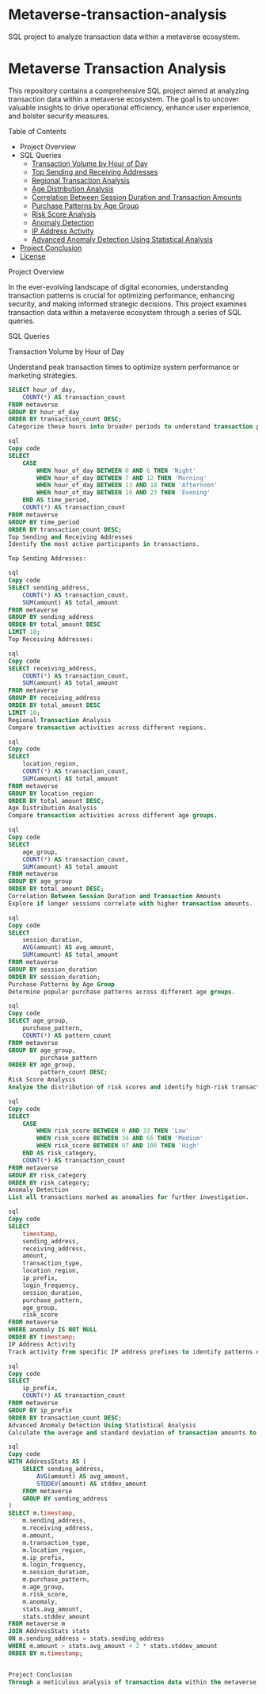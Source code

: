 # Metaverse-transaction-analysis
SQL project to analyze transaction data within a metaverse ecosystem.

# Metaverse Transaction Analysis

This repository contains a comprehensive SQL project aimed at analyzing transaction data within a metaverse ecosystem. The goal is to uncover valuable insights to drive operational efficiency, enhance user experience, and bolster security measures.

 Table of Contents

- Project Overview
- SQL Queries
  - [Transaction Volume by Hour of Day](#transaction-volume-by-hour-of-day)
  - [Top Sending and Receiving Addresses](#top-sending-and-receiving-addresses)
  - [Regional Transaction Analysis](#regional-transaction-analysis)
  - [Age Distribution Analysis](#age-distribution-analysis)
  - [Correlation Between Session Duration and Transaction Amounts](#correlation-between-session-duration-and-transaction-amounts)
  - [Purchase Patterns by Age Group](#purchase-patterns-by-age-group)
  - [Risk Score Analysis](#risk-score-analysis)
  - [Anomaly Detection](#anomaly-detection)
  - [IP Address Activity](#ip-address-activity)
  - [Advanced Anomaly Detection Using Statistical Analysis](#advanced-anomaly-detection-using-statistical-analysis)
- [Project Conclusion](#project-conclusion)
- [License](#license)


 Project Overview

In the ever-evolving landscape of digital economies, understanding transaction patterns is crucial for optimizing performance, enhancing security, and making informed strategic decisions. This project examines transaction data within a metaverse ecosystem through a series of SQL queries.

 SQL Queries

Transaction Volume by Hour of Day

Understand peak transaction times to optimize system performance or marketing strategies.

```sql
SELECT hour_of_day,
    COUNT(*) AS transaction_count
FROM metaverse
GROUP BY hour_of_day
ORDER BY transaction_count DESC;
Categorize these hours into broader periods to understand transaction patterns across different times of the day.

sql
Copy code
SELECT 
    CASE 
        WHEN hour_of_day BETWEEN 0 AND 6 THEN 'Night'
        WHEN hour_of_day BETWEEN 7 AND 12 THEN 'Morning'
        WHEN hour_of_day BETWEEN 13 AND 18 THEN 'Afternoon'
        WHEN hour_of_day BETWEEN 19 AND 23 THEN 'Evening'
    END AS time_period,
    COUNT(*) AS transaction_count
FROM metaverse
GROUP BY time_period
ORDER BY transaction_count DESC;
Top Sending and Receiving Addresses
Identify the most active participants in transactions.

Top Sending Addresses:

sql
Copy code
SELECT sending_address,
    COUNT(*) AS transaction_count,
    SUM(amount) AS total_amount
FROM metaverse
GROUP BY sending_address
ORDER BY total_amount DESC
LIMIT 10;
Top Receiving Addresses:

sql
Copy code
SELECT receiving_address,
    COUNT(*) AS transaction_count,
    SUM(amount) AS total_amount
FROM metaverse
GROUP BY receiving_address
ORDER BY total_amount DESC
LIMIT 10;
Regional Transaction Analysis
Compare transaction activities across different regions.

sql
Copy code
SELECT 
    location_region,
    COUNT(*) AS transaction_count,
    SUM(amount) AS total_amount
FROM metaverse
GROUP BY location_region
ORDER BY total_amount DESC;
Age Distribution Analysis
Compare transaction activities across different age groups.

sql
Copy code
SELECT 
    age_group,
    COUNT(*) AS transaction_count,
    SUM(amount) AS total_amount
FROM metaverse
GROUP BY age_group
ORDER BY total_amount DESC;
Correlation Between Session Duration and Transaction Amounts
Explore if longer sessions correlate with higher transaction amounts.

sql
Copy code
SELECT 
    session_duration,
    AVG(amount) AS avg_amount,
    SUM(amount) AS total_amount
FROM metaverse
GROUP BY session_duration
ORDER BY session_duration;
Purchase Patterns by Age Group
Determine popular purchase patterns across different age groups.

sql
Copy code
SELECT age_group,
    purchase_pattern,
    COUNT(*) AS pattern_count
FROM metaverse
GROUP BY age_group, 
         purchase_pattern
ORDER BY age_group, 
         pattern_count DESC;
Risk Score Analysis
Analyze the distribution of risk scores and identify high-risk transactions.

sql
Copy code
SELECT 
    CASE 
        WHEN risk_score BETWEEN 0 AND 33 THEN 'Low'
        WHEN risk_score BETWEEN 34 AND 66 THEN 'Medium'
        WHEN risk_score BETWEEN 67 AND 100 THEN 'High'
    END AS risk_category,
    COUNT(*) AS transaction_count
FROM metaverse
GROUP BY risk_category
ORDER BY risk_category;
Anomaly Detection
List all transactions marked as anomalies for further investigation.

sql
Copy code
SELECT 
    timestamp,
    sending_address,
    receiving_address,
    amount,
    transaction_type,
    location_region,
    ip_prefix,
    login_frequency,
    session_duration,
    purchase_pattern,
    age_group,
    risk_score
FROM metaverse
WHERE anomaly IS NOT NULL
ORDER BY timestamp;
IP Address Activity
Track activity from specific IP address prefixes to identify patterns or suspicious behavior.

sql
Copy code
SELECT 
    ip_prefix,
    COUNT(*) AS transaction_count
FROM metaverse
GROUP BY ip_prefix
ORDER BY transaction_count DESC;
Advanced Anomaly Detection Using Statistical Analysis
Calculate the average and standard deviation of transaction amounts to identify transactions that deviate significantly from the norm.

sql
Copy code
WITH AddressStats AS (
    SELECT sending_address,
        AVG(amount) AS avg_amount,
        STDDEV(amount) AS stddev_amount
    FROM metaverse
    GROUP BY sending_address
)
SELECT m.timestamp,
    m.sending_address,
    m.receiving_address,
    m.amount,
    m.transaction_type,
    m.location_region,
    m.ip_prefix,
    m.login_frequency,
    m.session_duration,
    m.purchase_pattern,
    m.age_group,
    m.risk_score,
    m.anomaly,
    stats.avg_amount,
    stats.stddev_amount
FROM metaverse m
JOIN AddressStats stats 
ON m.sending_address = stats.sending_address
WHERE m.amount > stats.avg_amount + 2 * stats.stddev_amount
ORDER BY m.timestamp;


Project Conclusion
Through a meticulous analysis of transaction data within the metaverse, we uncover valuable insights that drive operational efficiency, enhance user experience, and bolster security measures. These SQL queries offer a robust framework for extracting actionable intelligence from complex datasets, ensuring businesses can make data-driven decisions to stay ahead in the digital economy.
